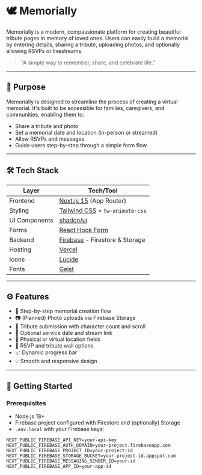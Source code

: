 # 🕊️ Memorially

Memorially is a modern, compassionate platform for creating beautiful tribute pages in memory of loved ones. Users can easily build a memorial by entering details, sharing a tribute, uploading photos, and optionally allowing RSVPs or livestreams.

> “A simple way to remember, share, and celebrate life.”

---

## 🧠 Purpose

Memorially is designed to streamline the process of creating a virtual memorial. It's built to be accessible for families, caregivers, and communities, enabling them to:
- Share a tribute and photo
- Set a memorial date and location (in-person or streamed)
- Allow RSVPs and messages
- Guide users step-by-step through a simple form flow

---

## 🛠 Tech Stack

| Layer         | Tech/Tool                     |
|--------------|--------------------------------|
| Frontend     | [Next.js 15](https://nextjs.org/) (App Router) |
| Styling      | [Tailwind CSS](https://tailwindcss.com/) + `tw-animate-css` |
| UI Components| [shadcn/ui](https://ui.shadcn.com) |
| Forms        | [React Hook Form](https://react-hook-form.com/) |
| Backend      | [Firebase](https://firebase.google.com/) - Firestore & Storage |
| Hosting      | [Vercel](https://vercel.com/) |
| Icons        | [Lucide](https://lucide.dev/) |
| Fonts        | [Geist](https://vercel.com/font) |

---

## ⚙️ Features

- 🧾 Step-by-step memorial creation flow
- 📷 (Planned) Photo uploads via Firebase Storage
- 💬 Tribute submission with character count and scroll
- 📅 Optional service date and stream link
- 📍 Physical or virtual location fields
- 💌 RSVP and tribute wall options
- 📈 Dynamic progress bar
- 💡 Smooth and responsive design

---

## 🚀 Getting Started

### Prerequisites
- Node.js 18+
- Firebase project configured with Firestore and (optionally) Storage
- `.env.local` with your Firebase keys:

```env
NEXT_PUBLIC_FIREBASE_API_KEY=your-api-key
NEXT_PUBLIC_FIREBASE_AUTH_DOMAIN=your-project.firebaseapp.com
NEXT_PUBLIC_FIREBASE_PROJECT_ID=your-project-id
NEXT_PUBLIC_FIREBASE_STORAGE_BUCKET=your-project-id.appspot.com
NEXT_PUBLIC_FIREBASE_MESSAGING_SENDER_ID=your-id
NEXT_PUBLIC_FIREBASE_APP_ID=your-app-id
